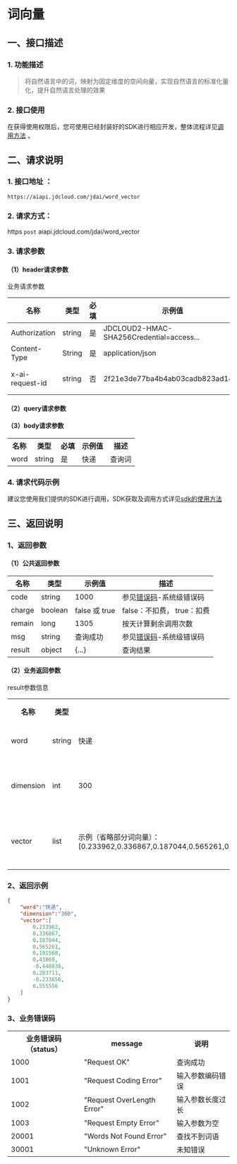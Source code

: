 # 词向量

## 一、接口描述

### 1. 功能描述
> 将自然语言中的词，映射为固定维度的空间向量，实现自然语言的标准化量化，提升自然语言处理的效果

### 2. 接口使用

在获得使用权限后，您可使用已经封装好的SDK进行相应开发，整体流程详见[调用方法](../Operation-Guide/call-methods.md)  。

## 二、请求说明

### 1. 接口地址 ：

```
https://aiapi.jdcloud.com/jdai/word_vector
```

### 2. 请求方式：

https `post` aiapi.jdcloud.com/jdai/word_vector

### 3. 请求参数

#### （1）header请求参数
业务请求参数

名称 | 类型 | 必填 | 示例值 | 描述
------|------|-----|-----|-----
Authorization | string | 是 | JDCLOUD2-HMAC-SHA256Credential=access... | 签名
Content-Type | String | 是 | application/json | 标准编码格式
x-ai-request-id | string | 否 | 2f21e3de77ba4b4ab03cadb823ad145c | 格式：UUID.randomUUID().toStri ng().replace("-","")

#### （2）query请求参数

#### （3）body请求参数

<table>
   <tr>
      <th>名称</th>
      <th>类型</th>
      <th>必填</th>
      <th>示例值</th>
      <th>描述</th>
   </tr>
   <tr>
      <td>word</td>
      <td>string</td>
      <td>是</td>
      <td>快递</td>
      <td>查询词</td>
   </tr>
</table>

### 4. 请求代码示例
建议您使用我们提供的SDK进行调用，SDK获取及调用方式详见[sdk的使用方法](../Operation-Guide/Use-Sdk.md)


## 三、返回说明
### 1、返回参数

#### （1）公共返回参数

名称 | 类型 | 示例值 | 描述
------|------|-----|-----
code | string | 1000 | 参见[错误码](Error-Code.md)-系统级错误码
charge | boolean | false 或 true | false：不扣费， true：扣费
remain | long | 1305 | 按天计算剩余调用次数
msg | string | 查询成功 | 参见[错误码](Error-Code.md)-系统级错误码
result | object | {...} | 查询结果


#### （2）业务返回参数
result参数信息

<table>
   <tr>
      <th>名称</th>
      <th>类型</th>
      <th>示例值</th>
      <th>描述</th>
   </tr>
   <tr>
      <td>word</td>
      <td>string</td>
      <td>快递</td>
      <td>查询词</td>
   </tr>
   <tr>
      <td>dimension</td>
      <td>int</td>
      <td>300</td>
      <td>词向量维度</td>
   </tr>
   <tr>
      <td>vector</td>
      <td>list</td>
      <td>示例（省略部分词向量）：[0.233962,0.336867,0.187044,0.565261,0.191568,0.43869,-0.448038,0.283711,-0.233656,0.555556]</td>
      <td>词向量列表</td>
   </tr>
</table>

### 2、返回示例

```JSON
{
    "word":"快递",
    "dimension":"300",
    "vector":[
        0.233962,
        0.336867,
        0.187044,
        0.565261,
        0.191568,
        0.43869,
        -0.448038,
        0.283711,
        -0.233656,
        0.555556
    ]
}
```

### 3、业务错误码
<table>
   <tr>
      <th>业务错误码（status）</th>
      <th>message </th>
      <th>说明 </th>
   </tr>
   <tr>
      <td>1000</td>
      <td>"Request OK"</td>
      <td>查询成功</td>
   </tr>
   <tr>
      <td>1001</td>
      <td>"Request Coding Error"</td>
      <td>输入参数编码错误</td>
   </tr>
   <tr>
      <td>1002</td>
      <td>"Request OverLength Error"</td>
      <td>输入参数长度过长</td>
   </tr>
   <tr>
      <td>1003</td>
      <td>"Request Empty Error"</td>
      <td>输入参数为空</td>
   </tr>
   <tr>
      <td>20001</td>
      <td>"Words Not Found Error"</td>
      <td>查找不到词语</td>
   </tr>
   <tr>
      <td>30001</td>
      <td>"Unknown Error"</td>
      <td>未知错误</td>
   </tr>
</table>